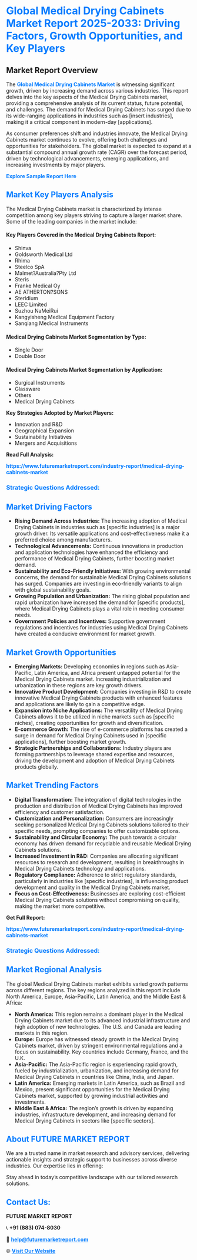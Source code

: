 <h1 style="color: #007BFF;">Global Medical Drying Cabinets Market Report 2025-2033: Driving Factors, Growth Opportunities, and Key Players</h1>

<section id="overview">
<h2>Market Report Overview</h2>
<p>The <a href="https://www.futuremarketreport.com/industry-report/medical-drying-cabinets-market" style="color: #007BFF; text-decoration: none;"><strong>Global Medical Drying Cabinets Market</strong></a> is witnessing significant growth, driven by increasing demand across various industries. This report delves into the key aspects of the Medical Drying Cabinets market, providing a comprehensive analysis of its current status, future potential, and challenges. The demand for Medical Drying Cabinets has surged due to its wide-ranging applications in industries such as [insert industries], making it a critical component in modern-day [applications].</p>
<p>As consumer preferences shift and industries innovate, the Medical Drying Cabinets market continues to evolve, offering both challenges and opportunities for stakeholders. The global market is expected to expand at a substantial compound annual growth rate (CAGR) over the forecast period, driven by technological advancements, emerging applications, and increasing investments by major players.</p>
</section>

<section id="overview">
<p><a href="https://www.futuremarketreport.com/request-sample/reportId=123045" style="color: #007BFF; text-decoration: none;"><strong>Explore Sample Report Here</strong></a></p>
</section>

<section id="key-players">
<h2 style="color: #007BFF;">Market Key Players Analysis</h2>
<p>The Medical Drying Cabinets market is characterized by intense competition among key players striving to capture a larger market share. Some of the leading companies in the market include:</p>
<h4>Key Players Covered in the Medical Drying Cabinets Report:</h4>
<ul><li>Shinva</li><li>Goldsworth Medical Ltd</li><li>Rhima</li><li>Steelco SpA</li><li>Malmet?Australia?Pty Ltd</li><li>Steris</li><li>Franke Medical Oy</li><li>AE ATHERTON?SONS</li><li>Steridium</li><li>LEEC Limited</li><li>Suzhou NaMeiRui</li><li>Kangyisheng Medical Equipment Factory</li><li>Sanqiang Medical Instruments</li></ul>
<h4>Medical Drying Cabinets Market Segmentation by Type:</h4>
<ul><li>Single Door</li><li>Double Door</li></ul>

<h4>Medical Drying Cabinets Market Segmentation by Application:</h4>
<ul><li>Surgical Instruments</li><li>Glassware</li><li>Others</li><li>Medical Drying Cabinets</li></ul>
<p><strong>Key Strategies Adopted by Market Players:</strong></p>
<ul>
<li>Innovation and R&D</li>
<li>Geographical Expansion</li>
<li>Sustainability Initiatives</li>
<li>Mergers and Acquisitions</li>
</ul>
</section>

<section>
<p><strong>Read Full Analysis: </strong></p><a href="https://www.futuremarketreport.com/industry-report/medical-drying-cabinets-market" style="color: #007BFF; text-decoration: none;"><strong>https://www.futuremarketreport.com/industry-report/medical-drying-cabinets-market</strong></a>
<h3 style="color: #007BFF;">Strategic Questions Addressed:</h3>
</section>

<section id="driving-factors">
<h2 style="color: #007BFF;">Market Driving Factors</h2>
<ul>
<li><strong>Rising Demand Across Industries:</strong> The increasing adoption of Medical Drying Cabinets in industries such as [specific industries] is a major growth driver. Its versatile applications and cost-effectiveness make it a preferred choice among manufacturers.</li>
<li><strong>Technological Advancements:</strong> Continuous innovations in production and application technologies have enhanced the efficiency and performance of Medical Drying Cabinets, further boosting market demand.</li>
<li><strong>Sustainability and Eco-Friendly Initiatives:</strong> With growing environmental concerns, the demand for sustainable Medical Drying Cabinets solutions has surged. Companies are investing in eco-friendly variants to align with global sustainability goals.</li>
<li><strong>Growing Population and Urbanization:</strong> The rising global population and rapid urbanization have increased the demand for [specific products], where Medical Drying Cabinets plays a vital role in meeting consumer needs.</li>
<li><strong>Government Policies and Incentives:</strong> Supportive government regulations and incentives for industries using Medical Drying Cabinets have created a conducive environment for market growth.</li>
</ul>
</section>

<section id="growth-opportunities">
<h2 style="color: #007BFF;">Market Growth Opportunities</h2>
<ul>
<li><strong>Emerging Markets:</strong> Developing economies in regions such as Asia-Pacific, Latin America, and Africa present untapped potential for the Medical Drying Cabinets market. Increasing industrialization and urbanization in these regions are key growth drivers.</li>
<li><strong>Innovative Product Development:</strong> Companies investing in R&D to create innovative Medical Drying Cabinets products with enhanced features and applications are likely to gain a competitive edge.</li>
<li><strong>Expansion into Niche Applications:</strong> The versatility of Medical Drying Cabinets allows it to be utilized in niche markets such as [specific niches], creating opportunities for growth and diversification.</li>
<li><strong>E-commerce Growth:</strong> The rise of e-commerce platforms has created a surge in demand for Medical Drying Cabinets used in [specific applications], further boosting market growth.</li>
<li><strong>Strategic Partnerships and Collaborations:</strong> Industry players are forming partnerships to leverage shared expertise and resources, driving the development and adoption of Medical Drying Cabinets products globally.</li>
</ul>
</section>

<section id="trending-factors">
<h2 style="color: #007BFF;">Market Trending Factors</h2>
<ul>
<li><strong>Digital Transformation:</strong> The integration of digital technologies in the production and distribution of Medical Drying Cabinets has improved efficiency and customer satisfaction.</li>
<li><strong>Customization and Personalization:</strong> Consumers are increasingly seeking personalized Medical Drying Cabinets solutions tailored to their specific needs, prompting companies to offer customizable options.</li>
<li><strong>Sustainability and Circular Economy:</strong> The push towards a circular economy has driven demand for recyclable and reusable Medical Drying Cabinets solutions.</li>
<li><strong>Increased Investment in R&D:</strong> Companies are allocating significant resources to research and development, resulting in breakthroughs in Medical Drying Cabinets technology and applications.</li>
<li><strong>Regulatory Compliance:</strong> Adherence to strict regulatory standards, particularly in industries like [specific industries], is influencing product development and quality in the Medical Drying Cabinets market.</li>
<li><strong>Focus on Cost-Effectiveness:</strong> Businesses are exploring cost-efficient Medical Drying Cabinets solutions without compromising on quality, making the market more competitive.</li>
</ul>
</section>

<section>
<p><strong>Get Full Report: </strong></p><a href="https://www.futuremarketreport.com/industry-report/medical-drying-cabinets-market" style="color: #007BFF; text-decoration: none;"><strong>https://www.futuremarketreport.com/industry-report/medical-drying-cabinets-market</strong></a>
<h3 style="color: #007BFF;">Strategic Questions Addressed:</h3>
</section>


<section id="regional-analysis">
<h2 style="color: #007BFF;">Market Regional Analysis</h2>
<p>The global Medical Drying Cabinets market exhibits varied growth patterns across different regions. The key regions analyzed in this report include North America, Europe, Asia-Pacific, Latin America, and the Middle East & Africa:</p>
<ul>
<li><strong>North America:</strong> This region remains a dominant player in the Medical Drying Cabinets market due to its advanced industrial infrastructure and high adoption of new technologies. The U.S. and Canada are leading markets in this region.</li>
<li><strong>Europe:</strong> Europe has witnessed steady growth in the Medical Drying Cabinets market, driven by stringent environmental regulations and a focus on sustainability. Key countries include Germany, France, and the U.K.</li>
<li><strong>Asia-Pacific:</strong> The Asia-Pacific region is experiencing rapid growth, fueled by industrialization, urbanization, and increasing demand for Medical Drying Cabinets in countries like China, India, and Japan.</li>
<li><strong>Latin America:</strong> Emerging markets in Latin America, such as Brazil and Mexico, present significant opportunities for the Medical Drying Cabinets market, supported by growing industrial activities and investments.</li>
<li><strong>Middle East & Africa:</strong> The region’s growth is driven by expanding industries, infrastructure development, and increasing demand for Medical Drying Cabinets in sectors like [specific sectors].</li>
</ul>
</section>

<footer>
<h2 style="color: #007BFF;">About FUTURE MARKET REPORT</h2>
<p>We are a trusted name in market research and advisory services, delivering actionable insights and strategic support to businesses across diverse industries. Our expertise lies in offering:</p>

<p>Stay ahead in today’s competitive landscape with our tailored research solutions.</p>

<h2 style="color: #007BFF;">Contact Us:</h2>
<p><strong>FUTURE MARKET REPORT</strong></p>
<p>📞 <strong>+91 (883) 074-8030</strong></p>
<p>📧 <strong><a href="mailto:help@futuremarketreport.com" style="color: #007BFF;">help@futuremarketreport.com</a></strong></p>
<p>🌐 <strong><a href="https://www.futuremarketreport.com/" style="color: #007BFF;">Visit Our Website</a></strong></p>
</footer>